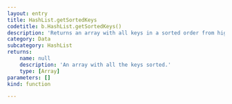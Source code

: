 ```yaml
---
layout: entry
title: HashList.getSortedKeys
codetitle: b.HashList.getSortedKeys()
description: 'Returns an array with all keys in a sorted order from higher to lower magnitude.'
category: Data
subcategory: HashList
returns:
    name: null
    description: 'An array with all the keys sorted.'
    type: [Array]
parameters: []
kind: function

---
```

